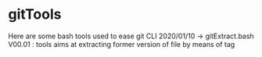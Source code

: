 # gitTools
Here are some bash tools used to ease git CLI
2020/01/10 -> gitExtract.bash V00.01 : tools aims at extracting former version of file by means of tag
